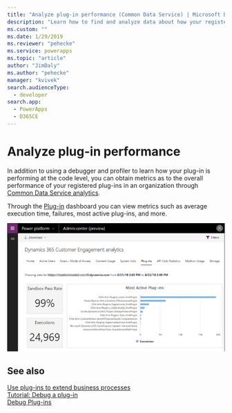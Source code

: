 ```yaml
---
title: "Analyze plug-in performance (Common Data Service) | Microsoft Docs"
description: "Learn how to find and analyze data about how your registered plug-ins are performing."
ms.custom: ""
ms.date: 1/29/2019
ms.reviewer: "pehecke"
ms.service: powerapps
ms.topic: "article"
author: "JimDaly"
ms.author: "pehecke"
manager: "kvivek"
search.audienceType: 
  - developer
search.app: 
  - PowerApps
  - D365CE
---
```

# Analyze plug-in performance

In addition to using a debugger and profiler to learn how your plug-in is performing at the code level, you can obtain metrics as to the overall performance of your registered plug-ins in an organization through [Common Data Service analytics](/power-platform/admin/analytics-common-data-service).

Through the [Plug-in](/power-platform/admin/analytics-common-data-service#plug-ins) dashboard you can view metrics such as average execution time, failures, most active plug-ins, and more.

![Analytics plug-in dashboard](media/cds-insights-plugins.png)

## See also

[Use plug-ins to extend business processes](plug-ins.md)  
[Tutorial: Debug a plug-in](tutorial-debug-plug-in.md)  
[Debug Plug-ins](debug-plug-in.md)